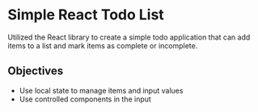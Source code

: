 # Simple React Todo List

Utilized the React library to create a simple todo application that can add items to a list and mark items as complete or incomplete.

## Objectives

- Use local state to manage items and input values
- Use controlled components in the input